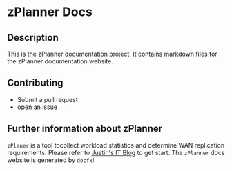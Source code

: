 # zPlanner Docs
## Description
This is the zPlanner documentation project. It contains markdown files for the zPlanner documentation website.

## Contributing
* Submit a pull request
* open an issue

## Further information about zPlanner
`zPlaner` is a tool tocollect workload statistics and determine WAN replication requirements. Please refer to [Justin's IT Blog](https://jpaul.me/zplanner/) to get start. The `zPlanner` docs website is generated by `docfx`!
